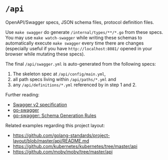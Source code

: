# `/api`

OpenAPI/Swagger specs, JSON schema files, protocol definition files.

Use `make swagger` do generate `/internal/types/**/*.go` from these specs. You may use `make watch-swagger` while writing these schemas to automatically execute `make swagger` every time there are changes (especially useful if you have `http://localhost:8081/` opened in your browser while mutating these specs).

The final `/api/swagger.yml` is auto-generated from the following specs:
1. The skeleton spec at `/api/config/main.yml`,
2. all path specs living within `/api/paths/*.yml` and
3. any `/api/definitions/*.yml` referenced by in step 1 and 2.

Further reading:
* [Swagger v2 specification](https://swagger.io/specification/v2/)
* [go-swagger](https://github.com/go-swagger/go-swagger)
* [go-swagger: Schema Generation Rules](https://github.com/go-swagger/go-swagger/blob/master/docs/use/models/schemas.md)


Related examples regarding this project layout:

* https://github.com/golang-standards/project-layout/blob/master/api/README.md
* https://github.com/kubernetes/kubernetes/tree/master/api
* https://github.com/moby/moby/tree/master/api